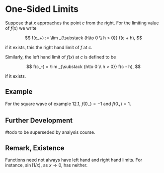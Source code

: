 # One-Sided Limits

Suppose that $x$ approaches the point $c$ from the right. For the limiting value of $f(x)$ we write

$$
f(c_+) := \lim _{\substack {h\to 0 \\ h > 0}} f(c + h),
$$

if it exists, this the right hand limit of $f$ at $c$. 

Similarly, the left hand limit of $f(x)$ at $c$ is defined to be

$$
f(c_-) = \lim _{\substack {h\to 0 \\ h > 0}} f(c - h),
$$

if it exists.

## Example

For the square wave of example 12.1, $f(0_-) = -1$ and $f(0_+) = 1$.

## Further Development

#todo  to be superseded by analysis course.

## Remark, Existence

Functions need not always have left hand and right hand limits. For instance, $\sin (1/x)$, as $x\to 0$, has neither.